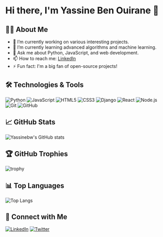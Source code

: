 # Hi there, I'm Yassine Ben Ouirane 👋

## 👨‍💻 About Me

- 🔭 I’m currently working on various interesting projects.
- 🌱 I’m currently learning advanced algorithms and machine learning.
- 💬 Ask me about Python, JavaScript, and web development.
- 📫 How to reach me: [LinkedIn]([https://www.linkedin.com/in/yassinebw/](https://www.linkedin.com/in/yassine-ben-ouirane-b891141b1/))
- ⚡ Fun fact: I'm a big fan of open-source projects!

## 🛠️ Technologies & Tools

![Python](https://img.shields.io/badge/-Python-333333?style=flat&logo=python)
![JavaScript](https://img.shields.io/badge/-JavaScript-333333?style=flat&logo=javascript)
![HTML5](https://img.shields.io/badge/-HTML5-333333?style=flat&logo=html5)
![CSS3](https://img.shields.io/badge/-CSS3-333333?style=flat&logo=css3)
![Django](https://img.shields.io/badge/-Django-333333?style=flat&logo=django)
![React](https://img.shields.io/badge/-React-333333?style=flat&logo=react)
![Node.js](https://img.shields.io/badge/-Node.js-333333?style=flat&logo=node.js)
![Git](https://img.shields.io/badge/-Git-333333?style=flat&logo=git)
![GitHub](https://img.shields.io/badge/-GitHub-333333?style=flat&logo=github)

## 📈 GitHub Stats

![Yassinebw's GitHub stats](https://github-readme-stats.vercel.app/api?username=Yassinebw&show_icons=true&theme=radical)

## 🏆 GitHub Trophies

![trophy](https://github-profile-trophy.vercel.app/?username=Yassinebw&theme=radical)

## 📊 Top Languages

![Top Langs](https://github-readme-stats.vercel.app/api/top-langs/?username=Yassinebw&layout=compact&theme=radical)

## 🔗 Connect with Me

[![LinkedIn](https://img.shields.io/badge/-LinkedIn-333333?style=flat&logo=linkedin)]([https://www.linkedin.com/in/yassinebw/](https://www.linkedin.com/in/yassine-ben-ouirane-b891141b1/))
[![Twitter](https://img.shields.io/badge/-Twitter-333333?style=flat&logo=twitter)]([https://twitter.com/Yassinebw](https://www.linkedin.com/in/yassine-ben-ouirane-b891141b1/))
